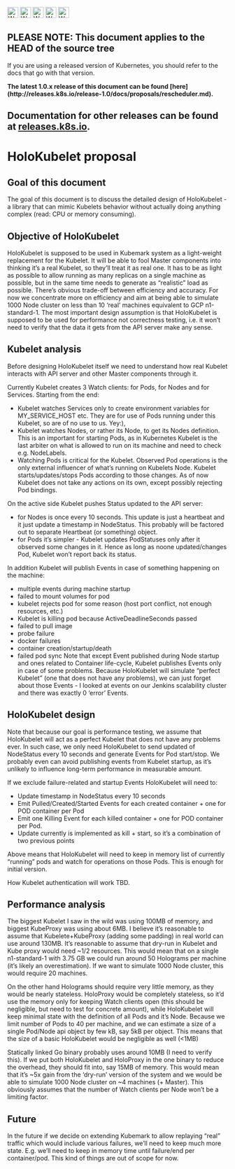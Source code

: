 <!-- BEGIN MUNGE: UNVERSIONED_WARNING -->

<!-- BEGIN STRIP_FOR_RELEASE -->

<img src="http://kubernetes.io/img/warning.png" alt="WARNING"
     width="25" height="25">
<img src="http://kubernetes.io/img/warning.png" alt="WARNING"
     width="25" height="25">
<img src="http://kubernetes.io/img/warning.png" alt="WARNING"
     width="25" height="25">
<img src="http://kubernetes.io/img/warning.png" alt="WARNING"
     width="25" height="25">
<img src="http://kubernetes.io/img/warning.png" alt="WARNING"
     width="25" height="25">

<h2>PLEASE NOTE: This document applies to the HEAD of the source tree</h2>

If you are using a released version of Kubernetes, you should
refer to the docs that go with that version.

<strong>
The latest 1.0.x release of this document can be found
[here](http://releases.k8s.io/release-1.0/docs/proposals/rescheduler.md).

Documentation for other releases can be found at
[releases.k8s.io](http://releases.k8s.io).
</strong>
--

<!-- END STRIP_FOR_RELEASE -->

<!-- END MUNGE: UNVERSIONED_WARNING -->

# HoloKubelet proposal

## Goal of this document
The goal of this document is to discuss the detailed design of HoloKubelet - a library that can mimic Kubelets behavior without actually doing anything complex (read: CPU or memory consuming).

## Objective of HoloKubelet
HoloKubelet is supposed to be used in Kubemark system as a light-weight replacement for the Kubelet. It will be able to fool Master components into thinking it’s a real
Kubelet, so they’ll treat it as real one. It has to be as light as possible to allow running as many replicas on a single machine as possible, but in the same time needs to
generate as “realistic” load as possible. There’s obvious trade-off between efficiency and accuracy. For now we concentrate more on efficiency and aim at being able to simulate
1000 Node cluster on less than 10 ‘real’ machines equivalent to GCP n1-standard-1. The most important design assumption is that HoloKubelet is supposed to be used for
performance not correctness testing, i.e. it won’t need to verify that the data it gets from the API server make any sense.

## Kubelet analysis
Before designing HoloKubelet itself we need to understand how real Kubelet interacts with API server and other Master components through it.

Currently Kubelet creates 3 Watch clients: for Pods, for Nodes and for Services. Starting from the end:
- Kubelet watches Services only to create environment variables for MY_SERVICE_HOST etc. They are for use of Pods running under this Kubelet, so are of no use to us. Yey:),
- Kubelet watches Nodes, or rather its Node, to get its Nodes definition. This is an important for starting Pods, as in Kubernetes Kubelet is the last arbiter on what is allowed to run on its machine and need to check e.g. NodeLabels. 
- Watching Pods is critical for the Kubelet. Observed Pod operations is the only external influencer of what’s running on Kubelets Node. Kubelet starts/updates/stops Pods according to those changes. As of now Kubelet does not take any actions on its own, except possibly rejecting Pod bindings.

On the active side Kubelet pushes Status updated to the API server:
- for Nodes is once every 10 seconds. This update is just a heartbeat and it just update a timestamp in NodeStatus. This probably will be factored out to separate Heartbeat (or something) object.
- for Pods it’s simpler - Kubelet updates PodStatuses only after it observed some changes in it. Hence as long as noone updated/changes Pod, Kubelet won’t report back its status.

In addition Kubelet will publish Events in case of something happening on the machine:
- multiple events during machine startup
- failed to mount volumes for pod
- kubelet rejects pod for some reason (host port conflict, not enough resources, etc.)
- Kubelet is killing pod because ActiveDeadlineSeconds passed
- failed to pull image
- probe failure
- docker failures
- container creation/startup/death
- failed pod sync
Note that except Event published during Node startup and ones related to Container life-cycle, Kubelet publishes Events only in case of some problems. Because HoloKubelet will simulate “perfect Kubelet” (one that does not have any problems), we can just forget about those Events - I looked at events on our Jenkins scalability cluster and there was exactly 0 ‘error’ Events.

## HoloKubelet design
Note that because our goal is performance testing, we assume that HoloKubelet will act as a perfect Kubelet that does not have any problems ever. In such case, we only need
HoloKubelet to send updated of NodeStatus every 10 seconds and generate Events for Pod start/stop. We probably even can avoid publishing events from Kubelet startup, as it’s
unlikely to influence long-term performance in measurable amount.

If we exclude failure-related and startup Events HoloKubelet will need to:
- Update timestamp in NodeStatus every 10 seconds
- Emit Pulled/Created/Started Events for each created container + one for POD container per Pod
- Emit one Killing Event for each killed container + one for POD container per Pod.
- Update currently is implemented as kill + start, so it’s a combination of two previous points

Above means that HoloKubelet will need to keep in memory list of currently “running” pods and watch for operations on those Pods. This is enough for initial version.

How Kubelet authentication will work TBD.

## Performance analysis
The biggest Kubelet I saw in the wild was using 100MB of memory, and biggest KubeProxy was using about 6MB. I believe it’s reasonable to assume that Kubelete+KubeProxy (adding
some padding) in real world can use around 130MB. It’s reasonable to assume that dry-run in Kubelet and Kube proxy would need ~1/2 resources. This would mean that on a single
n1-standard-1 with 3.75 GB we could run around 50 Holograms per machine (it’s likely an overestimation). If we want to simulate 1000 Node cluster, this would require 20
machines.

On the other hand Holograms should require very little memory, as they would be nearly stateless. HoloProxy would be completely stateless, so it’d use the memory only for
keeping Watch clients open (this should be negligible, but need to test for concrete amount), while HoloKubelet will keep minimal state with the definition of all Pods and it’s
Node. Because we limit number of Pods to 40 per machine, and we can estimate a size of a single Pod/Node api object by few kB, say 5kB per object. This means that the size of a
basic HoloKubelet would be negligible as well (<1MB)

Statically linked Go binary probably uses around 10MB (I need to verify this). If we put both HoloKubelet and HoloProxy in the one binary to reduce the overhead, they should
fit into, say 15MB of memory. This would mean that it’s ~5x gain from the ‘dry-run’ version of the system and we would be able to simulate 1000 Node cluster on ~4 machines 
(+ Master). This obviously assumes that the number of Watch clients per Node won’t be a limiting factor.

## Future
In the future if we decide on extending Kubemark to allow replaying “real” traffic which would include various failures, we’ll need to keep much more state. E.g. we’ll need to
keep in memory time until failure/end per container/pod. This kind of things are out of scope for now.
